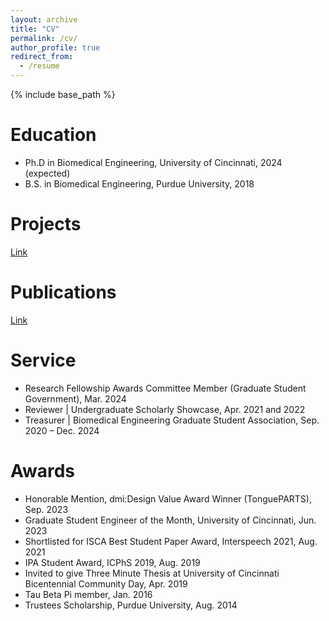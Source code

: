 ```yaml
---
layout: archive
title: "CV"
permalink: /cv/
author_profile: true
redirect_from:
  - /resume
---
```


{% include base_path %}

Education
======
* Ph.D in Biomedical Engineering, University of Cincinnati, 2024 (expected)
* B.S. in Biomedical Engineering, Purdue University, 2018

Projects
======
[Link](https://sarahrli.github.io/portfolio/)

Publications
======
[Link](https://sarahrli.github.io/publications/)

Service
======
* Research Fellowship Awards Committee Member (Graduate Student Government), Mar. 2024
*	Reviewer | Undergraduate Scholarly Showcase, Apr. 2021 and 2022
*	Treasurer | Biomedical Engineering Graduate Student Association, Sep. 2020 – Dec. 2024

Awards
======
* Honorable Mention, dmi:Design Value Award Winner (TonguePARTS), Sep. 2023
* Graduate Student Engineer of the Month, University of Cincinnati, Jun. 2023
* Shortlisted for ISCA Best Student Paper Award, Interspeech 2021, Aug. 2021
* IPA Student Award, ICPhS 2019, Aug. 2019
* Invited to give Three Minute Thesis at University of Cincinnati Bicentennial Community Day, Apr. 2019
* Tau Beta Pi member, Jan. 2016
* Trustees Scholarship, Purdue University, Aug. 2014
